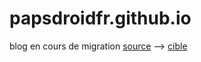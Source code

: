 # papsdroidfr.github.io

blog  en cours de migration 
[source](https://www.papsdroid.fr/) -->  [cible](https://www.papsdroidfr.github.io/)
